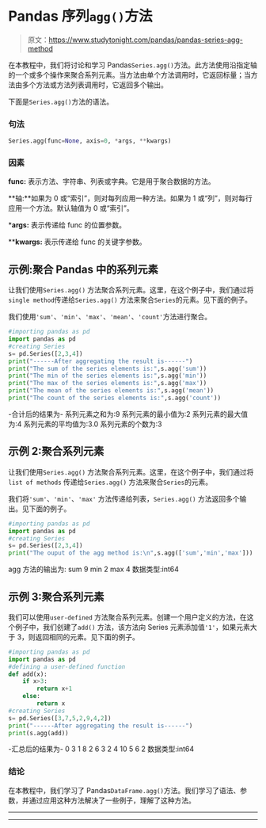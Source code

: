 # Pandas 序列`agg()`方法

> 原文：<https://www.studytonight.com/pandas/pandas-series-agg-method>

在本教程中，我们将讨论和学习 Pandas`Series.agg()`方法。此方法使用沿指定轴的一个或多个操作来聚合系列元素。当方法由单个方法调用时，它返回标量；当方法由多个方法或方法列表调用时，它返回多个输出。

下面是`Series.agg()`方法的语法。

### 句法

```py
Series.agg(func=None, axis=0, *args, **kwargs)
```

### 因素

**func:** 表示方法、字符串、列表或字典。它是用于聚合数据的方法。

**轴:**如果为 0 或“索引”，则对每列应用一种方法。如果为 1 或“列”，则对每行应用一个方法。默认轴值为 0 或“索引”。

***args:** 表示传递给 func 的位置参数。

****kwargs:** 表示传递给 func 的关键字参数。

## 示例:聚合 Pandas 中的系列元素

让我们使用`Series.agg()` 方法聚合系列元素。这里，在这个例子中，我们通过将`single method`传递给`Series.agg()` 方法来聚合`Series`的元素。见下面的例子。

我们使用`'sum'`、`'min'`、`'max'`、`'mean'`、`'count'`方法进行聚合。

```py
#importing pandas as pd
import pandas as pd
#creating Series
s= pd.Series([2,3,4])
print("------After aggregating the result is------")
print("The sum of the series elements is:",s.agg('sum'))
print("The min of the series elements is:",s.agg('min'))
print("The max of the series elements is:",s.agg('max'))
print("The mean of the series elements is:",s.agg('mean'))
print("The count of the series elements is:",s.agg('count'))
```

-合计后的结果为-
系列元素之和为:9
系列元素的最小值为:2
系列元素的最大值为:4
系列元素的平均值为:3.0
系列元素的个数为:3

## 示例 2:聚合系列元素

让我们使用`Series.agg()` 方法聚合系列元素。这里，在这个例子中，我们通过将`list of methods` 传递给`Series.agg()` 方法来聚合`Series`的元素。

我们将`'sum'`、`'min'`、`'max'` 方法传递给列表，`Series.agg()` 方法返回多个输出。见下面的例子。

```py
#importing pandas as pd
import pandas as pd
#creating Series
s= pd.Series([2,3,4])
print("The ouput of the agg method is:\n",s.agg(['sum','min','max']))
```

agg 方法的输出为:
sum 9
min 2
max 4
数据类型:int64

## 示例 3:聚合系列元素

我们可以使用`user-defined` 方法聚合系列元素。创建一个用户定义的方法，在这个例子中，我们创建了`add()` 方法，该方法向 Series 元素添加值`'1'`，如果元素大于 3，则返回相同的元素。见下面的例子。

```py
#importing pandas as pd
import pandas as pd
#defining a user-defined function
def add(x):
    if x>3:
        return x+1
    else:
        return x
#creating Series
s= pd.Series([3,7,5,2,9,4,2])
print("------After aggregating the result is------")
print(s.agg(add))
```

-汇总后的结果为-
0 3
1 8
2 6
3 2
4 10
5
6 2
数据类型:int64

### 结论

在本教程中，我们学习了 Pandas`DataFrame.agg()`方法。我们学习了语法、参数，并通过应用这种方法解决了一些例子，理解了这种方法。

* * *

* * *